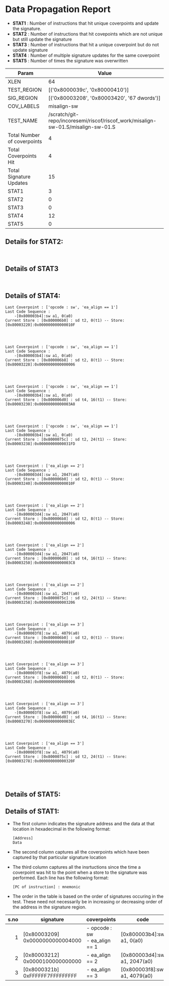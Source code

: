 
# Data Propagation Report

- **STAT1** : Number of instructions that hit unique coverpoints and update the signature.
- **STAT2** : Number of instructions that hit covepoints which are not unique but still update the signature
- **STAT3** : Number of instructions that hit a unique coverpoint but do not update signature
- **STAT4** : Number of multiple signature updates for the same coverpoint
- **STAT5** : Number of times the signature was overwritten

| Param                     | Value    |
|---------------------------|----------|
| XLEN                      | 64      |
| TEST_REGION               | [('0x8000039c', '0x80000410')]      |
| SIG_REGION                | [('0x80003208', '0x80003420', '67 dwords')]      |
| COV_LABELS                | misalign-sw      |
| TEST_NAME                 | /scratch/git-repo/incoresemi/riscof/riscof_work/misalign-sw-01.S/misalign-sw-01.S    |
| Total Number of coverpoints| 4     |
| Total Coverpoints Hit     | 4      |
| Total Signature Updates   | 15      |
| STAT1                     | 3      |
| STAT2                     | 0      |
| STAT3                     | 0     |
| STAT4                     | 12     |
| STAT5                     | 0     |

## Details for STAT2:

```


```

## Details of STAT3

```


```

## Details of STAT4:

```
Last Coverpoint : ['opcode : sw', 'ea_align == 1']
Last Code Sequence : 
	-[0x800003b4]:sw a1, 0(a0)
Current Store : [0x800006b0] : sd t2, 0(t1) -- Store: [0x80003220]:0x000000000000010F




Last Coverpoint : ['opcode : sw', 'ea_align == 1']
Last Code Sequence : 
	-[0x800003b4]:sw a1, 0(a0)
Current Store : [0x800006b8] : sd t2, 8(t1) -- Store: [0x80003228]:0x0000000000000006




Last Coverpoint : ['opcode : sw', 'ea_align == 1']
Last Code Sequence : 
	-[0x800003b4]:sw a1, 0(a0)
Current Store : [0x800006d0] : sd t4, 16(t1) -- Store: [0x80003230]:0x00000000000003A8




Last Coverpoint : ['opcode : sw', 'ea_align == 1']
Last Code Sequence : 
	-[0x800003b4]:sw a1, 0(a0)
Current Store : [0x8000075c] : sd t2, 24(t1) -- Store: [0x80003238]:0x00000000000031FD




Last Coverpoint : ['ea_align == 2']
Last Code Sequence : 
	-[0x800003d4]:sw a1, 2047(a0)
Current Store : [0x800006b0] : sd t2, 0(t1) -- Store: [0x80003240]:0x000000000000010F




Last Coverpoint : ['ea_align == 2']
Last Code Sequence : 
	-[0x800003d4]:sw a1, 2047(a0)
Current Store : [0x800006b8] : sd t2, 8(t1) -- Store: [0x80003248]:0x0000000000000006




Last Coverpoint : ['ea_align == 2']
Last Code Sequence : 
	-[0x800003d4]:sw a1, 2047(a0)
Current Store : [0x800006d0] : sd t4, 16(t1) -- Store: [0x80003250]:0x00000000000003C8




Last Coverpoint : ['ea_align == 2']
Last Code Sequence : 
	-[0x800003d4]:sw a1, 2047(a0)
Current Store : [0x8000075c] : sd t2, 24(t1) -- Store: [0x80003258]:0x0000000000003206




Last Coverpoint : ['ea_align == 3']
Last Code Sequence : 
	-[0x800003f8]:sw a1, 4079(a0)
Current Store : [0x800006b0] : sd t2, 0(t1) -- Store: [0x80003260]:0x000000000000010F




Last Coverpoint : ['ea_align == 3']
Last Code Sequence : 
	-[0x800003f8]:sw a1, 4079(a0)
Current Store : [0x800006b8] : sd t2, 8(t1) -- Store: [0x80003268]:0x0000000000000006




Last Coverpoint : ['ea_align == 3']
Last Code Sequence : 
	-[0x800003f8]:sw a1, 4079(a0)
Current Store : [0x800006d0] : sd t4, 16(t1) -- Store: [0x80003270]:0x00000000000003EC




Last Coverpoint : ['ea_align == 3']
Last Code Sequence : 
	-[0x800003f8]:sw a1, 4079(a0)
Current Store : [0x8000075c] : sd t2, 24(t1) -- Store: [0x80003278]:0x000000000000320F





```

## Details of STAT5:



## Details of STAT1:

- The first column indicates the signature address and the data at that location in hexadecimal in the following format: 
  ```
  [Address]
  Data
  ```

- The second column captures all the coverpoints which have been captured by that particular signature location

- The third column captures all the insrtuctions since the time a coverpoint was
  hit to the point when a store to the signature was performed. Each line has
  the following format:
  ```
  [PC of instruction] : mnemonic
  ```
- The order in the table is based on the order of signatures occuring in the
  test. These need not necessarily be in increasing or decreasing order of the
  address in the signature region.

|s.no|            signature             |             coverpoints              |              code               |
|---:|----------------------------------|--------------------------------------|---------------------------------|
|   1|[0x80003209]<br>0x0000000000004000|- opcode : sw<br> - ea_align == 1<br> |[0x800003b4]:sw a1, 0(a0)<br>    |
|   2|[0x80003212]<br>0x0000100000000000|- ea_align == 2<br>                   |[0x800003d4]:sw a1, 2047(a0)<br> |
|   3|[0x8000321b]<br>0xFFFFFF7FFFFFFFFF|- ea_align == 3<br>                   |[0x800003f8]:sw a1, 4079(a0)<br> |
